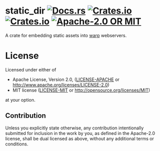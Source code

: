 # static_dir <a href="https://docs.rs/static_dir"><img alt="Docs.rs" src="https://docs.rs/static_dir/badge.svg"></a> <a href="https://crates.io/crates/static_dir"><img alt="Crates.io" src="https://img.shields.io/crates/v/static_dir"></a> <a href="https://crates.io/crates/static_dir"><img alt="Crates.io" src="https://img.shields.io/crates/d/static_dir"></a> <a href="./LICENSE-APACHE"><img alt="Apache-2.0 OR MIT" src="https://img.shields.io/crates/l/static_dir"></a>

A crate for embedding static assets into [warp](https://docs.rs/warp) webservers.

# License
Licensed under either of

 * Apache License, Version 2.0, ([LICENSE-APACHE](LICENSE-APACHE) or http://www.apache.org/licenses/LICENSE-2.0)
 * MIT license ([LICENSE-MIT](LICENSE-MIT) or http://opensource.org/licenses/MIT)

at your option.

## Contribution
Unless you explicitly state otherwise, any contribution intentionally submitted for inclusion in the work by you, as defined in the Apache-2.0 license, shall be dual licensed as above, without any additional terms or conditions.
